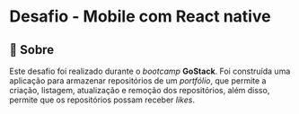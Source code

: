 # Desafio - Mobile com React native

## 📜 Sobre 

Este desafio foi realizado durante o *bootcamp* **GoStack**. Foi construída uma aplicação para armazenar repositórios 
de um *portfólio*, que permite a criação, listagem, atualização e remoção dos repositórios, além disso, permite que 
os repositórios possam receber *likes*.
